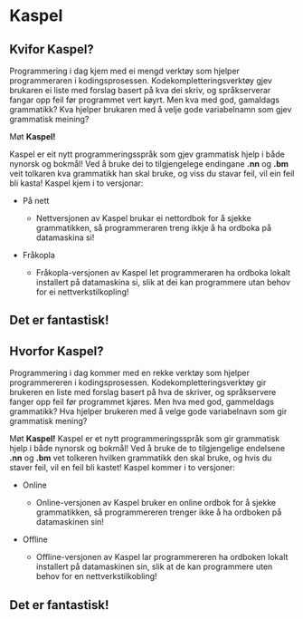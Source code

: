 # Kaspel

## Kvifor Kaspel?
Programmering i dag kjem med ei mengd verktøy som hjelper programmeraren i kodingsprosessen. Kodekompletteringsverktøy gjev brukaren ei liste med forslag basert på kva dei skriv, og språkserverar fangar opp feil før programmet vert køyrt. Men kva med god, gamaldags grammatikk? Kva hjelper brukaren med å velje gode variabelnamn som gjev grammatisk meining?

Møt **Kaspel!**

Kaspel er eit nytt programmeringsspråk som gjev grammatisk hjelp i både nynorsk og bokmål! Ved å bruke dei to tilgjengelege endingane **.nn** og **.bm** veit tolkaren kva grammatikk han skal bruke, og viss du stavar feil, vil ein feil bli kasta!
Kaspel kjem i to versjonar:

* På nett
    * Nettversjonen av Kaspel brukar ei nettordbok for å sjekke grammatikken, så programmeraren treng ikkje å ha ordboka på datamaskina si!


* Fråkopla
    * Fråkopla-versjonen av Kaspel let programmeraren ha ordboka lokalt installert på datamaskina si, slik at dei kan programmere utan behov for ei nettverkstilkopling!

## Det er fantastisk!

## Hvorfor Kaspel?
Programmering i dag kommer med en rekke verktøy som hjelper programmereren i kodingsprosessen. Kodekompletteringsverktøy gir brukeren en liste med forslag basert på hva de skriver, og språkservere fanger opp feil før programmet kjøres. Men hva med god, gammeldags grammatikk? Hva hjelper brukeren med å velge gode variabelnavn som gir grammatisk mening?

Møt **Kaspel!**
Kaspel er et nytt programmeringsspråk som gir grammatisk hjelp i både nynorsk og bokmål! Ved å bruke de to tilgjengelige endelsene **.nn** og **.bm** vet tolkeren hvilken grammatikk den skal bruke, og hvis du staver feil, vil en feil bli kastet!
Kaspel kommer i to versjoner:

* Online
    * Online-versjonen av Kaspel bruker en online ordbok for å sjekke grammatikken, så programmereren trenger ikke å ha ordboken på datamaskinen sin!


* Offline
    * Offline-versjonen av Kaspel lar programmereren ha ordboken lokalt installert på datamaskinen sin, slik at de kan programmere uten behov for en nettverkstilkobling!

## Det er fantastisk!
